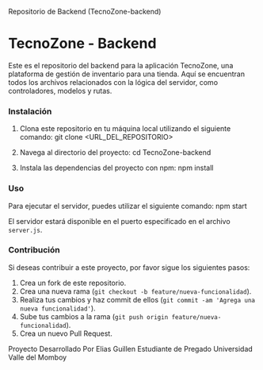 Repositorio de Backend (TecnoZone-backend)

# TecnoZone - Backend

Este es el repositorio del backend para la aplicación TecnoZone, una plataforma de gestión de inventario para una tienda. Aquí se encuentran todos los archivos relacionados con la lógica del servidor, como controladores, modelos y rutas.

### Instalación

1. Clona este repositorio en tu máquina local utilizando el siguiente comando:
git clone <URL_DEL_REPOSITORIO>

2. Navega al directorio del proyecto:
cd TecnoZone-backend

3. Instala las dependencias del proyecto con npm:
npm install

### Uso

Para ejecutar el servidor, puedes utilizar el siguiente comando:
npm start

El servidor estará disponible en el puerto especificado en el archivo `server.js`.

### Contribución

Si deseas contribuir a este proyecto, por favor sigue los siguientes pasos:

1. Crea un fork de este repositorio.
2. Crea una nueva rama (`git checkout -b feature/nueva-funcionalidad`).
3. Realiza tus cambios y haz commit de ellos (`git commit -am 'Agrega una nueva funcionalidad'`).
4. Sube tus cambios a la rama (`git push origin feature/nueva-funcionalidad`).
5. Crea un nuevo Pull Request.

Proyecto Desarrollado Por Elias Guillen Estudiante de Pregado Universidad Valle del Momboy
